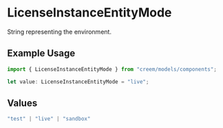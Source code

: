# LicenseInstanceEntityMode

String representing the environment.

## Example Usage

```typescript
import { LicenseInstanceEntityMode } from "creem/models/components";

let value: LicenseInstanceEntityMode = "live";
```

## Values

```typescript
"test" | "live" | "sandbox"
```